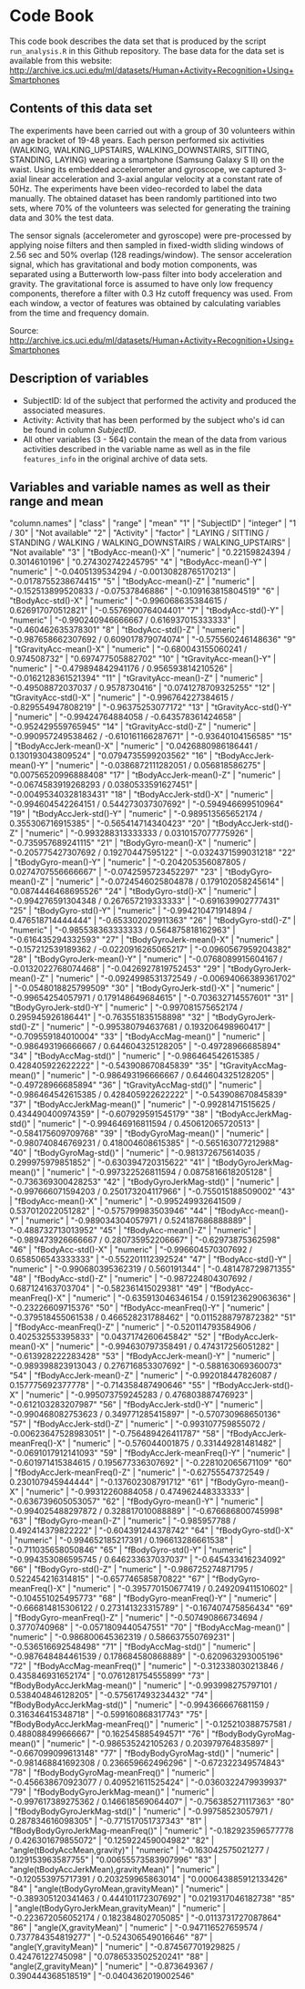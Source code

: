 # Code Book


This code book describes the data set that is produced by the script `run_analysis.R` in this Github repository.
The base data for the data set is available from this website: <http://archive.ics.uci.edu/ml/datasets/Human+Activity+Recognition+Using+Smartphones>

## Contents of this data set
The experiments have been carried out with a group of 30 volunteers within an age bracket of 19-48 years. Each person performed six activities (WALKING, WALKING_UPSTAIRS, WALKING_DOWNSTAIRS, SITTING, STANDING, LAYING) wearing a smartphone (Samsung Galaxy S II) on the waist. Using its embedded accelerometer and gyroscope, we captured 3-axial linear acceleration and 3-axial angular velocity at a constant rate of 50Hz. The experiments have been video-recorded to label the data manually. The obtained dataset has been randomly partitioned into two sets, where 70% of the volunteers was selected for generating the training data and 30% the test data. 

The sensor signals (accelerometer and gyroscope) were pre-processed by applying noise filters and then sampled in fixed-width sliding windows of 2.56 sec and 50% overlap (128 readings/window). The sensor acceleration signal, which has gravitational and body motion components, was separated using a Butterworth low-pass filter into body acceleration and gravity. The gravitational force is assumed to have only low frequency components, therefore a filter with 0.3 Hz cutoff frequency was used. From each window, a vector of features was obtained by calculating variables from the time and frequency domain.

Source: <http://archive.ics.uci.edu/ml/datasets/Human+Activity+Recognition+Using+Smartphones>

## Description of variables
* SubjectID: Id of the subject that performed the activity and produced the associated measures.
* Activity: Activity that has been performed by the subject who's id can be found in column *SubjectID*.
* All other variables (3 - 564) contain the mean of the data from various activities described in the variable name as well as in the file `features_info` in the original archive of data sets.

## Variables and variable names as well as their range and mean
"column.names" | "class" | "range" | "mean"
"1" | "SubjectID" | "integer" | "1  /  30" | "Not available"
"2" | "Activity" | "factor" | "LAYING / SITTING / STANDING / WALKING / WALKING_DOWNSTAIRS / WALKING_UPSTAIRS" | "Not available"
"3" | "tBodyAcc-mean()-X" | "numeric" | "0.22159824394  /  0.3014610196" | "0.274302742245795"
"4" | "tBodyAcc-mean()-Y" | "numeric" | "-0.0405139534294  /  -0.00130828765170213" | "-0.0178755238674415"
"5" | "tBodyAcc-mean()-Z" | "numeric" | "-0.152513899520833  /  -0.07537846886" | "-0.109163815804519"
"6" | "tBodyAcc-std()-X" | "numeric" | "-0.996068635384615  /  0.626917070512821" | "-0.557690076404401"
"7" | "tBodyAcc-std()-Y" | "numeric" | "-0.990240946666667  /  0.616937015333333" | "-0.460462635378301"
"8" | "tBodyAcc-std()-Z" | "numeric" | "-0.987658662307692  /  0.609017879074074" | "-0.575560246148636"
"9" | "tGravityAcc-mean()-X" | "numeric" | "-0.680043155060241  /  0.974508732" | "0.697477505882702"
"10" | "tGravityAcc-mean()-Y" | "numeric" | "-0.479894842941176  /  0.956593814210526" | "-0.0162128361521394"
"11" | "tGravityAcc-mean()-Z" | "numeric" | "-0.49508872037037  /  0.9578730416" | "0.0741278709325255"
"12" | "tGravityAcc-std()-X" | "numeric" | "-0.996764227384615  /  -0.829554947808219" | "-0.96375253077172"
"13" | "tGravityAcc-std()-Y" | "numeric" | "-0.99424764884058  /  -0.643578361424658" | "-0.952429559765945"
"14" | "tGravityAcc-std()-Z" | "numeric" | "-0.990957249538462  /  -0.610161166287671" | "-0.93640104156585"
"15" | "tBodyAccJerk-mean()-X" | "numeric" | "0.0426880986186441  /  0.130193043809524" | "0.0794735599203562"
"16" | "tBodyAccJerk-mean()-Y" | "numeric" | "-0.0386872111282051  /  0.056818586275" | "0.00756520996888408"
"17" | "tBodyAccJerk-mean()-Z" | "numeric" | "-0.0674583919268293  /  0.0380533591627451" | "-0.00495340328183431"
"18" | "tBodyAccJerk-std()-X" | "numeric" | "-0.994604542264151  /  0.544273037307692" | "-0.594946699510964"
"19" | "tBodyAccJerk-std()-Y" | "numeric" | "-0.989513565652174  /  0.355306716915385" | "-0.565414714340423"
"20" | "tBodyAccJerk-std()-Z" | "numeric" | "-0.993288313333333  /  0.0310157077775926" | "-0.735957689241115"
"21" | "tBodyGyro-mean()-X" | "numeric" | "-0.205775427307692  /  0.19270447595122" | "-0.0324371599031218"
"22" | "tBodyGyro-mean()-Y" | "numeric" | "-0.204205356087805  /  0.0274707556666667" | "-0.0742595723452297"
"23" | "tBodyGyro-mean()-Z" | "numeric" | "-0.0724546025804878  /  0.179102058245614" | "0.0874446468695526"
"24" | "tBodyGyro-std()-X" | "numeric" | "-0.994276591304348  /  0.267657219333333" | "-0.691639902777431"
"25" | "tBodyGyro-std()-Y" | "numeric" | "-0.994210471914894  /  0.476518714444444" | "-0.653302029911363"
"26" | "tBodyGyro-std()-Z" | "numeric" | "-0.985538363333333  /  0.564875818162963" | "-0.616435294332593"
"27" | "tBodyGyroJerk-mean()-X" | "numeric" | "-0.157212539189362  /  -0.0220916265065217" | "-0.0960567959204382"
"28" | "tBodyGyroJerk-mean()-Y" | "numeric" | "-0.0768089915604167  /  -0.0132022768074468" | "-0.0426927819752453"
"29" | "tBodyGyroJerk-mean()-Z" | "numeric" | "-0.0924998531372549  /  -0.00694066389361702" | "-0.0548018825799509"
"30" | "tBodyGyroJerk-std()-X" | "numeric" | "-0.99654254057971  /  0.179148649684615" | "-0.703632714557601"
"31" | "tBodyGyroJerk-std()-Y" | "numeric" | "-0.997081575652174  /  0.295945926186441" | "-0.763551835158898"
"32" | "tBodyGyroJerk-std()-Z" | "numeric" | "-0.995380794637681  /  0.193206498960417" | "-0.709559184010004"
"33" | "tBodyAccMag-mean()" | "numeric" | "-0.986493196666667  /  0.644604325128205" | "-0.49728966685894"
"34" | "tBodyAccMag-std()" | "numeric" | "-0.986464542615385  /  0.428405922622222" | "-0.543908670845839"
"35" | "tGravityAccMag-mean()" | "numeric" | "-0.986493196666667  /  0.644604325128205" | "-0.49728966685894"
"36" | "tGravityAccMag-std()" | "numeric" | "-0.986464542615385  /  0.428405922622222" | "-0.543908670845839"
"37" | "tBodyAccJerkMag-mean()" | "numeric" | "-0.99281471515625  /  0.434490400974359" | "-0.607929591545179"
"38" | "tBodyAccJerkMag-std()" | "numeric" | "-0.994646916811594  /  0.450612065720513" | "-0.584175609709768"
"39" | "tBodyGyroMag-mean()" | "numeric" | "-0.980740846769231  /  0.418004608615385" | "-0.565163077212988"
"40" | "tBodyGyroMag-std()" | "numeric" | "-0.981372675614035  /  0.299975979851852" | "-0.630394720315622"
"41" | "tBodyGyroJerkMag-mean()" | "numeric" | "-0.997322526811594  /  0.0875816618205128" | "-0.736369300428253"
"42" | "tBodyGyroJerkMag-std()" | "numeric" | "-0.997666071594203  /  0.250173204117966" | "-0.755015188509002"
"43" | "fBodyAcc-mean()-X" | "numeric" | "-0.995249932641509  /  0.537012022051282" | "-0.575799983503946"
"44" | "fBodyAcc-mean()-Y" | "numeric" | "-0.989034304057971  /  0.524187686888889" | "-0.488732713013952"
"45" | "fBodyAcc-mean()-Z" | "numeric" | "-0.989473926666667  /  0.280735952206667" | "-0.62973875362598"
"46" | "fBodyAcc-std()-X" | "numeric" | "-0.996604570307692  /  0.658506543333333" | "-0.552201112392524"
"47" | "fBodyAcc-std()-Y" | "numeric" | "-0.990680395362319  /  0.560191344" | "-0.481478729871355"
"48" | "fBodyAcc-std()-Z" | "numeric" | "-0.987224804307692  /  0.687124163703704" | "-0.582361415029381"
"49" | "fBodyAcc-meanFreq()-X" | "numeric" | "-0.635913046346154  /  0.159123629063636" | "-0.23226609715376"
"50" | "fBodyAcc-meanFreq()-Y" | "numeric" | "-0.379518455061538  /  0.466528231788462" | "0.0115288797872382"
"51" | "fBodyAcc-meanFreq()-Z" | "numeric" | "-0.520114793584906  /  0.402532553395833" | "0.0437174260645842"
"52" | "fBodyAccJerk-mean()-X" | "numeric" | "-0.994630797358491  /  0.474317256051282" | "-0.613928222283428"
"53" | "fBodyAccJerk-mean()-Y" | "numeric" | "-0.989398823913043  /  0.276716853307692" | "-0.588163069360073"
"54" | "fBodyAccJerk-mean()-Z" | "numeric" | "-0.992018447826087  /  0.157775692377778" | "-0.714358487490646"
"55" | "fBodyAccJerk-std()-X" | "numeric" | "-0.995073759245283  /  0.476803887476923" | "-0.612103283207987"
"56" | "fBodyAccJerk-std()-Y" | "numeric" | "-0.990468082753623  /  0.349771285415897" | "-0.570730968650136"
"57" | "fBodyAccJerk-std()-Z" | "numeric" | "-0.993107759855072  /  -0.00623647528983051" | "-0.756489426411787"
"58" | "fBodyAccJerk-meanFreq()-X" | "numeric" | "-0.576044001875  /  0.331449281481482" | "-0.0691017912141093"
"59" | "fBodyAccJerk-meanFreq()-Y" | "numeric" | "-0.601971415384615  /  0.195677336307692" | "-0.228102065671109"
"60" | "fBodyAccJerk-meanFreq()-Z" | "numeric" | "-0.62755547372549  /  0.230107945944444" | "-0.137602308791712"
"61" | "fBodyGyro-mean()-X" | "numeric" | "-0.99312260884058  /  0.474962448333333" | "-0.636739605053057"
"62" | "fBodyGyro-mean()-Y" | "numeric" | "-0.994025488297872  /  0.328817010088889" | "-0.676686800745998"
"63" | "fBodyGyro-mean()-Z" | "numeric" | "-0.985957788  /  0.492414379822222" | "-0.604391244378742"
"64" | "fBodyGyro-std()-X" | "numeric" | "-0.994652185217391  /  0.196613286661538" | "-0.711035658050846"
"65" | "fBodyGyro-std()-Y" | "numeric" | "-0.994353086595745  /  0.646233637037037" | "-0.645433416234092"
"66" | "fBodyGyro-std()-Z" | "numeric" | "-0.986725274871795  /  0.522454216314815" | "-0.657746585870822"
"67" | "fBodyGyro-meanFreq()-X" | "numeric" | "-0.395770150677419  /  0.249209411510602" | "-0.104551025495773"
"68" | "fBodyGyro-meanFreq()-Y" | "numeric" | "-0.666814815306122  /  0.273141323315789" | "-0.167407475856434"
"69" | "fBodyGyro-meanFreq()-Z" | "numeric" | "-0.507490866734694  /  0.3770740968" | "-0.0571809440547551"
"70" | "fBodyAccMag-mean()" | "numeric" | "-0.986800645362319  /  0.586637550769231" | "-0.536516692548498"
"71" | "fBodyAccMag-std()" | "numeric" | "-0.987648484461539  /  0.178684580868889" | "-0.620963293005196"
"72" | "fBodyAccMag-meanFreq()" | "numeric" | "-0.312338030213846  /  0.435846931652174" | "0.0761281754555899"
"73" | "fBodyBodyAccJerkMag-mean()" | "numeric" | "-0.993998275797101  /  0.538404846128205" | "-0.575617493234432"
"74" | "fBodyBodyAccJerkMag-std()" | "numeric" | "-0.994366667681159  /  0.316346415348718" | "-0.599160868317743"
"75" | "fBodyBodyAccJerkMag-meanFreq()" | "numeric" | "-0.125210388757581  /  0.488088499666667" | "0.162545885494571"
"76" | "fBodyBodyGyroMag-mean()" | "numeric" | "-0.986535242105263  /  0.203979764835897" | "-0.667099099613148"
"77" | "fBodyBodyGyroMag-std()" | "numeric" | "-0.981468841692308  /  0.236659662496296" | "-0.672322349574843"
"78" | "fBodyBodyGyroMag-meanFreq()" | "numeric" | "-0.456638670923077  /  0.409521611525424" | "-0.0360322479939937"
"79" | "fBodyBodyGyroJerkMag-mean()" | "numeric" | "-0.997617389275362  /  0.146618569064407" | "-0.756385271117363"
"80" | "fBodyBodyGyroJerkMag-std()" | "numeric" | "-0.99758523057971  /  0.287834616098305" | "-0.771517051737343"
"81" | "fBodyBodyGyroJerkMag-meanFreq()" | "numeric" | "-0.182923596577778  /  0.426301679855072" | "0.125922459004982"
"82" | "angle(tBodyAccMean,gravity)" | "numeric" | "-0.163042575021277  /  0.129153963587755" | "0.00655573583907996"
"83" | "angle(tBodyAccJerkMean),gravityMean)" | "numeric" | "-0.120553975717391  /  0.203259965863014" | "0.000643885912133426"
"84" | "angle(tBodyGyroMean,gravityMean)" | "numeric" | "-0.389305120341463  /  0.444101172307692" | "0.0219317046182738"
"85" | "angle(tBodyGyroJerkMean,gravityMean)" | "numeric" | "-0.223672056052174  /  0.182384802705085" | "-0.0113731727087864"
"86" | "angle(X,gravityMean)" | "numeric" | "-0.947116527659574  /  0.737784354819277" | "-0.524306549016646"
"87" | "angle(Y,gravityMean)" | "numeric" | "-0.874567701929825  /  0.42476122745098" | "0.0786533502520241"
"88" | "angle(Z,gravityMean)" | "numeric" | "-0.873649367  /  0.390444368518519" | "-0.0404362019002546"
